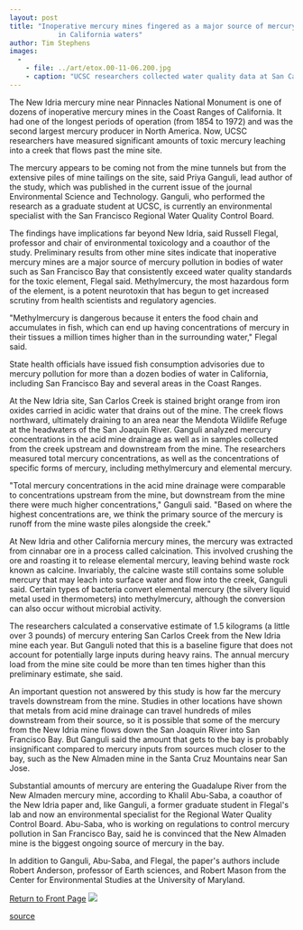 ```yaml
---
layout: post
title: "Inoperative mercury mines fingered as a major source of mercury contamination
			in California waters"
author: Tim Stephens
images:
  -
    - file: ../art/etox.00-11-06.200.jpg
    - caption: "UCSC researchers collected water quality data at San Carlos Creek, which flows past the inoperative New Idria mercury mine. Photo courtesy of Environmental Toxicology Department"
---
```


The New Idria mercury mine near Pinnacles National Monument is one of dozens of inoperative mercury mines in the Coast Ranges of California. It had one of the longest periods of operation (from 1854 to 1972) and was the second largest mercury producer in North America. Now, UCSC researchers have measured significant amounts of toxic mercury leaching into a creek that flows past the mine site.   
  
The mercury appears to be coming not from the mine tunnels but from the extensive piles of mine tailings on the site, said Priya Ganguli, lead author of the study, which was published in the current issue of the journal Environmental Science and Technology. Ganguli, who performed the research as a graduate student at UCSC, is currently an environmental specialist with the San Francisco Regional Water Quality Control Board.   
  
The findings have implications far beyond New Idria, said Russell Flegal, professor and chair of environmental toxicology and a coauthor of the study. Preliminary results from other mine sites indicate that inoperative mercury mines are a major source of mercury pollution in bodies of water such as San Francisco Bay that consistently exceed water quality standards for the toxic element, Flegal said. Methylmercury, the most hazardous form of the element, is a potent neurotoxin that has begun to get increased scrutiny from health scientists and regulatory agencies.  
  
"Methylmercury is dangerous because it enters the food chain and accumulates in fish, which can end up having concentrations of mercury in their tissues a million times higher than in the surrounding water," Flegal said.   
  
State health officials have issued fish consumption advisories due to mercury pollution for more than a dozen bodies of water in California, including San Francisco Bay and several areas in the Coast Ranges.   
  
At the New Idria site, San Carlos Creek is stained bright orange from iron oxides carried in acidic water that drains out of the mine. The creek flows northward, ultimately draining to an area near the Mendota Wildlife Refuge at the headwaters of the San Joaquin River. Ganguli analyzed mercury concentrations in the acid mine drainage as well as in samples collected from the creek upstream and downstream from the mine. The researchers measured total mercury concentrations, as well as the concentrations of specific forms of mercury, including methylmercury and elemental mercury.   
  
"Total mercury concentrations in the acid mine drainage were comparable to concentrations upstream from the mine, but downstream from the mine there were much higher concentrations," Ganguli said. "Based on where the highest concentrations are, we think the primary source of the mercury is runoff from the mine waste piles alongside the creek."  
  
At New Idria and other California mercury mines, the mercury was extracted from cinnabar ore in a process called calcination. This involved crushing the ore and roasting it to release elemental mercury, leaving behind waste rock known as calcine. Invariably, the calcine waste still contains some soluble mercury that may leach into surface water and flow into the creek, Ganguli said. Certain types of bacteria convert elemental mercury (the silvery liquid metal used in thermometers) into methylmercury, although the conversion can also occur without microbial activity.  
  
The researchers calculated a conservative estimate of 1.5 kilograms (a little over 3 pounds) of mercury entering San Carlos Creek from the New Idria mine each year. But Ganguli noted that this is a baseline figure that does not account for potentially large inputs during heavy rains. The annual mercury load from the mine site could be more than ten times higher than this preliminary estimate, she said.  
  
An important question not answered by this study is how far the mercury travels downstream from the mine. Studies in other locations have shown that metals from acid mine drainage can travel hundreds of miles downstream from their source, so it is possible that some of the mercury from the New Idria mine flows down the San Joaquin River into San Francisco Bay. But Ganguli said the amount that gets to the bay is probably insignificant compared to mercury inputs from sources much closer to the bay, such as the New Almaden mine in the Santa Cruz Mountains near San Jose.   
  
Substantial amounts of mercury are entering the Guadalupe River from the New Almaden mercury mine, according to Khalil Abu-Saba, a coauthor of the New Idria paper and, like Ganguli, a former graduate student in Flegal's lab and now an environmental specialist for the Regional Water Quality Control Board. Abu-Saba, who is working on regulations to control mercury pollution in San Francisco Bay, said he is convinced that the New Almaden mine is the biggest ongoing source of mercury in the bay.   
  
In addition to Ganguli, Abu-Saba, and Flegal, the paper's authors include Robert Anderson, professor of Earth sciences, and Robert Mason from the Center for Environmental Studies at the University of Maryland.

  
[Return to Front Page][1] ![ ][2]

[1]: ../../index.html
[2]: ../../images/trans.gif

[source](http://www1.ucsc.edu/currents/00-01/11-06/pollution.html "Permalink to pollution")
